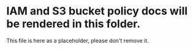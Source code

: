 # IAM and S3 bucket policy docs will be rendered in this folder.

This file is here as a placeholder, please don't remove it.
